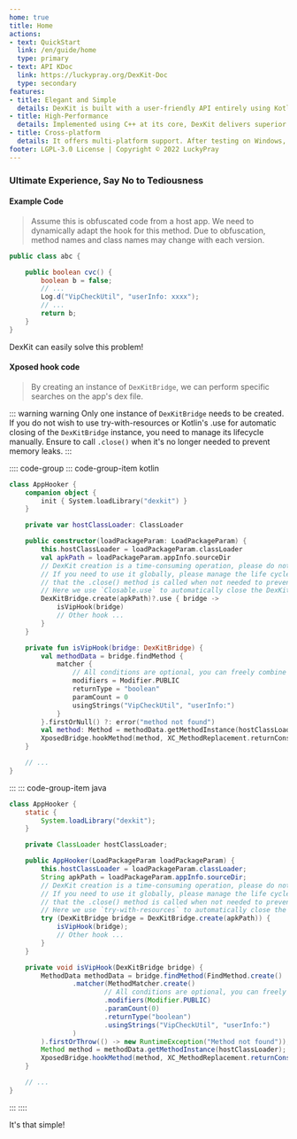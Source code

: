 ```yaml
---
home: true
title: Home
actions:
- text: QuickStart
  link: /en/guide/home
  type: primary
- text: API KDoc
  link: https://luckypray.org/DexKit-Doc
  type: secondary
features:
- title: Elegant and Simple
  details: DexKit is built with a user-friendly API entirely using Kotlin DSL, supporting nested complex queries and providing good support for Java as well.
- title: High-Performance
  details: Implemented using C++ at its core, DexKit delivers superior performance. It utilizes multiple algorithms on top of multithreading, allowing it to complete complex searches in an extremely short time.
- title: Cross-platform
  details: It offers multi-platform support. After testing on Windows, Linux, or MacOS, the code can be directly migrated to the Android platform.
footer: LGPL-3.0 License | Copyright © 2022 LuckyPray
---
```


### Ultimate Experience, Say No to Tediousness

#### Example Code

> Assume this is obfuscated code from a host app. We need to dynamically adapt the hook for this method. 
> Due to obfuscation, method names and class names may change with each version.

```java
public class abc {

    public boolean cvc() {
        boolean b = false;
        // ...
        Log.d("VipCheckUtil", "userInfo: xxxx");
        // ...
        return b;
    }
}
```

DexKit can easily solve this problem!

#### Xposed hook code

> By creating an instance of `DexKitBridge`, we can perform specific searches on the app's dex file.

::: warning warning
Only one instance of `DexKitBridge` needs to be created. If you do not wish to use 
try-with-resources or Kotlin's .use for automatic closing of the `DexKitBridge` instance, 
you need to manage its lifecycle manually. Ensure to call `.close()` when it's no longer 
needed to prevent memory leaks.
:::

:::: code-group
::: code-group-item kotlin
```kotlin
class AppHooker {
    companion object {
        init { System.loadLibrary("dexkit") }
    }

    private var hostClassLoader: ClassLoader

    public constructor(loadPackageParam: LoadPackageParam) {
        this.hostClassLoader = loadPackageParam.classLoader
        val apkPath = loadPackageParam.appInfo.sourceDir
        // DexKit creation is a time-consuming operation, please do not create the object repeatedly. 
        // If you need to use it globally, please manage the life cycle yourself and ensure 
        // that the .close() method is called when not needed to prevent memory leaks.
        // Here we use `Closable.use` to automatically close the DexKitBridge instance.
        DexKitBridge.create(apkPath)?.use { bridge ->
            isVipHook(bridge)
            // Other hook ...
        }
    }

    private fun isVipHook(bridge: DexKitBridge) {
        val methodData = bridge.findMethod {
            matcher {
                // All conditions are optional, you can freely combine them
                modifiers = Modifier.PUBLIC
                returnType = "boolean"
                paramCount = 0
                usingStrings("VipCheckUtil", "userInfo:")
            }
        }.firstOrNull() ?: error("method not found")
        val method: Method = methodData.getMethodInstance(hostClassLoader)
        XposedBridge.hookMethod(method, XC_MethodReplacement.returnConstant(true))
    }

    // ...
}
```
:::
::: code-group-item java
```java
class AppHooker {
    static {
        System.loadLibrary("dexkit");
    }

    private ClassLoader hostClassLoader;

    public AppHooker(LoadPackageParam loadPackageParam) {
        this.hostClassLoader = loadPackageParam.classLoader;
        String apkPath = loadPackageParam.appInfo.sourceDir;
        // DexKit creation is a time-consuming operation, please do not create the object repeatedly. 
        // If you need to use it globally, please manage the life cycle yourself and ensure 
        // that the .close() method is called when not needed to prevent memory leaks.
        // Here we use `try-with-resources` to automatically close the DexKitBridge instance.
        try (DexKitBridge bridge = DexKitBridge.create(apkPath)) {
            isVipHook(bridge);
            // Other hook ...
        }
    }

    private void isVipHook(DexKitBridge bridge) {
        MethodData methodData = bridge.findMethod(FindMethod.create()
                .matcher(MethodMatcher.create()
                        // All conditions are optional, you can freely combine them
                        .modifiers(Modifier.PUBLIC)
                        .paramCount(0)
                        .returnType("boolean")
                        .usingStrings("VipCheckUtil", "userInfo:")
                )
        ).firstOrThrow(() -> new RuntimeException("Method not found"));
        Method method = methodData.getMethodInstance(hostClassLoader);
        XposedBridge.hookMethod(method, XC_MethodReplacement.returnConstant(true));
    }

    // ...
}
```
:::
::::

It's that simple!
